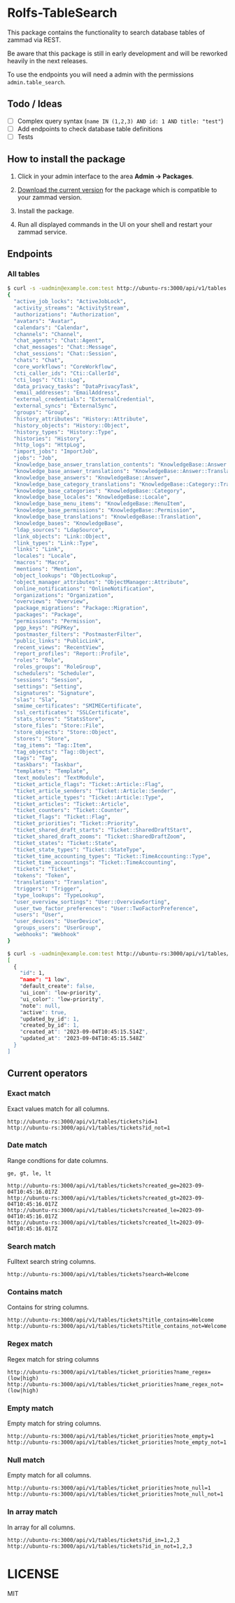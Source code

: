 # Rolfs-TableSearch

This package contains the functionality to search database tables of zammad via REST.

Be aware that this package is still in early development and will be reworked heavily in the next releases.

To use the endpoints you will need a admin with the permissions `admin.table_search`.

## Todo / Ideas

- [ ] Complex query syntax (`name IN (1,2,3) AND id: 1 AND title: "test"`)
- [ ] Add endpoints to check database table definitions
- [ ] Tests

## How to install the package

1. Click in your admin interface to the area **Admin -> Packages**.

2. [Download the current version](https://github.com/rolfschmidt/Rolfs-TableSearch/releases) for the package which is compatible to your zammad version.

3. Install the package.

4. Run all displayed commands in the UI on your shell and restart your zammad service.

## Endpoints

### All tables

```bash
$ curl -s -uadmin@example.com:test http://ubuntu-rs:3000/api/v1/tables | jq .
{
  "active_job_locks": "ActiveJobLock",
  "activity_streams": "ActivityStream",
  "authorizations": "Authorization",
  "avatars": "Avatar",
  "calendars": "Calendar",
  "channels": "Channel",
  "chat_agents": "Chat::Agent",
  "chat_messages": "Chat::Message",
  "chat_sessions": "Chat::Session",
  "chats": "Chat",
  "core_workflows": "CoreWorkflow",
  "cti_caller_ids": "Cti::CallerId",
  "cti_logs": "Cti::Log",
  "data_privacy_tasks": "DataPrivacyTask",
  "email_addresses": "EmailAddress",
  "external_credentials": "ExternalCredential",
  "external_syncs": "ExternalSync",
  "groups": "Group",
  "history_attributes": "History::Attribute",
  "history_objects": "History::Object",
  "history_types": "History::Type",
  "histories": "History",
  "http_logs": "HttpLog",
  "import_jobs": "ImportJob",
  "jobs": "Job",
  "knowledge_base_answer_translation_contents": "KnowledgeBase::Answer::Translation::Content",
  "knowledge_base_answer_translations": "KnowledgeBase::Answer::Translation",
  "knowledge_base_answers": "KnowledgeBase::Answer",
  "knowledge_base_category_translations": "KnowledgeBase::Category::Translation",
  "knowledge_base_categories": "KnowledgeBase::Category",
  "knowledge_base_locales": "KnowledgeBase::Locale",
  "knowledge_base_menu_items": "KnowledgeBase::MenuItem",
  "knowledge_base_permissions": "KnowledgeBase::Permission",
  "knowledge_base_translations": "KnowledgeBase::Translation",
  "knowledge_bases": "KnowledgeBase",
  "ldap_sources": "LdapSource",
  "link_objects": "Link::Object",
  "link_types": "Link::Type",
  "links": "Link",
  "locales": "Locale",
  "macros": "Macro",
  "mentions": "Mention",
  "object_lookups": "ObjectLookup",
  "object_manager_attributes": "ObjectManager::Attribute",
  "online_notifications": "OnlineNotification",
  "organizations": "Organization",
  "overviews": "Overview",
  "package_migrations": "Package::Migration",
  "packages": "Package",
  "permissions": "Permission",
  "pgp_keys": "PGPKey",
  "postmaster_filters": "PostmasterFilter",
  "public_links": "PublicLink",
  "recent_views": "RecentView",
  "report_profiles": "Report::Profile",
  "roles": "Role",
  "roles_groups": "RoleGroup",
  "schedulers": "Scheduler",
  "sessions": "Session",
  "settings": "Setting",
  "signatures": "Signature",
  "slas": "Sla",
  "smime_certificates": "SMIMECertificate",
  "ssl_certificates": "SSLCertificate",
  "stats_stores": "StatsStore",
  "store_files": "Store::File",
  "store_objects": "Store::Object",
  "stores": "Store",
  "tag_items": "Tag::Item",
  "tag_objects": "Tag::Object",
  "tags": "Tag",
  "taskbars": "Taskbar",
  "templates": "Template",
  "text_modules": "TextModule",
  "ticket_article_flags": "Ticket::Article::Flag",
  "ticket_article_senders": "Ticket::Article::Sender",
  "ticket_article_types": "Ticket::Article::Type",
  "ticket_articles": "Ticket::Article",
  "ticket_counters": "Ticket::Counter",
  "ticket_flags": "Ticket::Flag",
  "ticket_priorities": "Ticket::Priority",
  "ticket_shared_draft_starts": "Ticket::SharedDraftStart",
  "ticket_shared_draft_zooms": "Ticket::SharedDraftZoom",
  "ticket_states": "Ticket::State",
  "ticket_state_types": "Ticket::StateType",
  "ticket_time_accounting_types": "Ticket::TimeAccounting::Type",
  "ticket_time_accountings": "Ticket::TimeAccounting",
  "tickets": "Ticket",
  "tokens": "Token",
  "translations": "Translation",
  "triggers": "Trigger",
  "type_lookups": "TypeLookup",
  "user_overview_sortings": "User::OverviewSorting",
  "user_two_factor_preferences": "User::TwoFactorPreference",
  "users": "User",
  "user_devices": "UserDevice",
  "groups_users": "UserGroup",
  "webhooks": "Webhook"
}
```

```bash
$ curl -s -uadmin@example.com:test http://ubuntu-rs:3000/api/v1/tables/ticket_priorities?id=1 | jq .
[
  {
    "id": 1,
    "name": "1 low",
    "default_create": false,
    "ui_icon": "low-priority",
    "ui_color": "low-priority",
    "note": null,
    "active": true,
    "updated_by_id": 1,
    "created_by_id": 1,
    "created_at": "2023-09-04T10:45:15.514Z",
    "updated_at": "2023-09-04T10:45:15.548Z"
  }
]
```

## Current operators

### Exact match

Exact values match for all columns.

```
http://ubuntu-rs:3000/api/v1/tables/tickets?id=1
http://ubuntu-rs:3000/api/v1/tables/tickets?id_not=1
```

### Date match

Range condtions for date columns.

`ge, gt, le, lt`

```
http://ubuntu-rs:3000/api/v1/tables/tickets?created_ge=2023-09-04T10:45:16.017Z
http://ubuntu-rs:3000/api/v1/tables/tickets?created_gt=2023-09-04T10:45:16.017Z
http://ubuntu-rs:3000/api/v1/tables/tickets?created_le=2023-09-04T10:45:16.017Z
http://ubuntu-rs:3000/api/v1/tables/tickets?created_lt=2023-09-04T10:45:16.017Z
```

### Search match

Fulltext search string columns.

```
http://ubuntu-rs:3000/api/v1/tables/tickets?search=Welcome
```

### Contains match

Contains for string columns.

```
http://ubuntu-rs:3000/api/v1/tables/tickets?title_contains=Welcome
http://ubuntu-rs:3000/api/v1/tables/tickets?title_contains_not=Welcome
```

### Regex match

Regex match for string columns

```
http://ubuntu-rs:3000/api/v1/tables/ticket_priorities?name_regex=(low|high)
http://ubuntu-rs:3000/api/v1/tables/ticket_priorities?name_regex_not=(low|high)
```

### Empty match

Empty match for string columns.

```
http://ubuntu-rs:3000/api/v1/tables/ticket_priorities?note_empty=1
http://ubuntu-rs:3000/api/v1/tables/ticket_priorities?note_empty_not=1
```

### Null match

Empty match for all columns.

```
http://ubuntu-rs:3000/api/v1/tables/ticket_priorities?note_null=1
http://ubuntu-rs:3000/api/v1/tables/ticket_priorities?note_null_not=1
```

### In array match

In array for all columns.

```
http://ubuntu-rs:3000/api/v1/tables/tickets?id_in=1,2,3
http://ubuntu-rs:3000/api/v1/tables/tickets?id_in_not=1,2,3
```

# LICENSE

MIT

